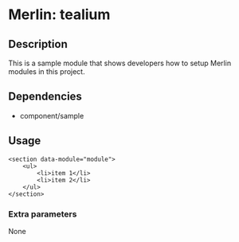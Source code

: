 # Merlin: tealium

## Description

This is a sample module that shows developers how to setup Merlin modules in this project.

## Dependencies

* component/sample

## Usage

    <section data-module="module">
        <ul>
            <li>item 1</li>
            <li>item 2</li>
        </ul>
    </section>

### Extra parameters

None